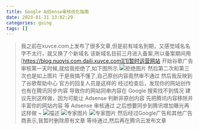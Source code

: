 ```yaml
---
title: Google AdSense审核优化指南
date: 2023-01-31 13:02:29
categories: guing
tags: []
---
```


>我之前在xuvce.com上发布了很多文章,但是前有域名到期，又感觉域名名字不太行，就又换了个新域名
该新域名目前三月进入备案,所以备案期间用[https://blog.nuoyis.com.daili.xuvce.com][1]暂时运营网站
开始谷歌广告审核第一天时候,就给我拒绝了,如下图所示
![拒绝图片](https://static.nuoyis.com/static/lovablewyh-library/blog/download/images/202301311257/1.jpg "拒绝图片")
然后第二次和第三次也是如上图片
于是我搞不懂了,自己原创内容竟然审不通过
然后我反映到了谷歌帮助中心
官方的回复人员是这样的
经过检查后，发现你的网站创作也有在腾讯同步内容
导致你的网站同串内容在 Google 搜索找不到情况
建议先别这样做，因为可能让 Adsense 判断非原创内容
先把腾讯内容移除并丰富你的网站内容 等 Adsense 审核通过
之后想要同步到腾讯增加曝光再这样做 ~
![描述](https://static.nuoyis.com/static/lovablewyh-library/blog/download/images/202301311257/2.jpg "描述")
![专家图片](https://static.nuoyis.com/static/lovablewyh-library/blog/download/images/202301311257/3.jpg "专家图片")
![专家图片](https://static.nuoyis.com/static/lovablewyh-library/blog/download/images/202301311257/4.jpg "专家图片")
然后经过Google广告和其他广告商表示,我暂时删除原有文章
等待通过,然后再在腾讯云发布文章

[1]: https://blog.nuoyis.com.daili.xuvce.com
